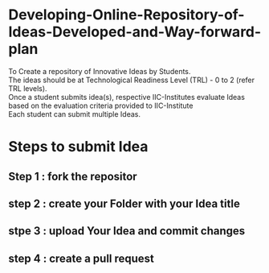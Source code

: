 # Developing-Online-Repository-of-Ideas-Developed-and-Way-forward-plan
To Create a repository of Innovative Ideas by Students.<br>
The ideas should be at Technological Readiness Level (TRL) - 0 to 2 (refer TRL levels).<br>
Once a student submits idea(s), respective IIC-Institutes  evaluate Ideas based on the evaluation criteria provided to IIC-Institute <br>
Each student can submit multiple Ideas.<br>


# Steps to submit Idea 
  
## Step 1 : fork the repositor <br>
## step 2 : create your Folder with your Idea title <br>
## stpe 3 : upload Your Idea and commit changes <br>
## step 4 : create a pull request <br>
